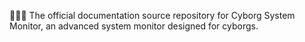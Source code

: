 🤖️😀️📖️ The official documentation source repository for Cyborg System Monitor, an advanced system monitor designed for cyborgs.
